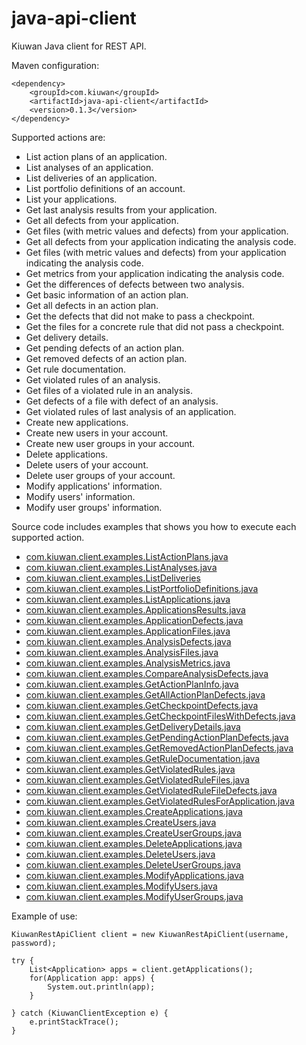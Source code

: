 java-api-client
===============

Kiuwan Java client for REST API.

Maven configuration:

	<dependency>
		<groupId>com.kiuwan</groupId>
		<artifactId>java-api-client</artifactId>
		<version>0.1.3</version>
	</dependency>
		
Supported actions are:

  - List action plans of an application.
  - List analyses of an application.
  - List deliveries of an application.
  - List portfolio definitions of an account.
  - List your applications.
  - Get last analysis results from your application.
  - Get all defects from your application.
  - Get files (with metric values and defects) from your application.
  - Get all defects from your application indicating the analysis code.
  - Get files (with metric values and defects) from your application indicating the analysis code.
  - Get metrics from your application indicating the analysis code.
  - Get the differences of defects between two analysis.
  - Get basic information of an action plan.
  - Get all defects in an action plan.
  - Get the defects that did not make to pass a checkpoint.
  - Get the files for a concrete rule that did not pass a checkpoint.
  - Get delivery details.
  - Get pending defects of an action plan.
  - Get removed defects of an action plan.
  - Get rule documentation.
  - Get violated rules of an analysis.
  - Get files of a violated rule in an analysis. 
  - Get defects of a file with defect of an analysis. 
  - Get violated rules of last analysis of an application.
  - Create new applications.
  - Create new users in your account.
  - Create new user groups in your account.
  - Delete applications.
  - Delete users of your account.
  - Delete user groups of your account.
  - Modify applications' information.
  - Modify users' information.
  - Modify user groups' information.
  
Source code includes examples that shows you how to execute each supported action.

  - <a href="src/main/java/com/kiuwan/client/examples/ListActionPlans.java">com.kiuwan.client.examples.ListActionPlans.java</a>
  - <a href="src/main/java/com/kiuwan/client/examples/ListAnalyses.java">com.kiuwan.client.examples.ListAnalyses.java</a>
  - <a href="src/main/java/com/kiuwan/client/examples/ListDeliveries.java">com.kiuwan.client.examples.ListDeliveries</a>
  - <a href="src/main/java/com/kiuwan/client/examples/ListActionPlans.java">com.kiuwan.client.examples.ListPortfolioDefinitions.java</a>
  - <a href="src/main/java/com/kiuwan/client/examples/ListApplications.java">com.kiuwan.client.examples.ListApplications.java</a>
  - <a href="src/main/java/com/kiuwan/client/examples/ApplicationsResults.java">com.kiuwan.client.examples.ApplicationsResults.java</a>
  - <a href="src/main/java/com/kiuwan/client/examples/ApplicationDefects.java">com.kiuwan.client.examples.ApplicationDefects.java</a>
  - <a href="src/main/java/com/kiuwan/client/examples/ApplicationFiles.java">com.kiuwan.client.examples.ApplicationFiles.java</a>
  - <a href="src/main/java/com/kiuwan/client/examples/AnalysisDefects.java">com.kiuwan.client.examples.AnalysisDefects.java</a>
  - <a href="src/main/java/com/kiuwan/client/examples/AnalysisFiles.java">com.kiuwan.client.examples.AnalysisFiles.java</a>
  - <a href="src/main/java/com/kiuwan/client/examples/AnalysisMetrics.java">com.kiuwan.client.examples.AnalysisMetrics.java</a>
  - <a href="src/main/java/com/kiuwan/client/examples/CompareAnalysisDefects.java">com.kiuwan.client.examples.CompareAnalysisDefects.java</a>
  - <a href="src/main/java/com/kiuwan/client/examples/GetActionPlanInfo.java">com.kiuwan.client.examples.GetActionPlanInfo.java</a>
  - <a href="src/main/java/com/kiuwan/client/examples/GetAllActionPlanDefects.java">com.kiuwan.client.examples.GetAllActionPlanDefects.java</a>
  - <a href="src/main/java/com/kiuwan/client/examples/GetCheckpointDefects.java">com.kiuwan.client.examples.GetCheckpointDefects.java</a> 
  - <a href="src/main/java/com/kiuwan/client/examples/GetCheckpointFilesWithDefects.java">com.kiuwan.client.examples.GetCheckpointFilesWithDefects.java</a>
  - <a href="src/main/java/com/kiuwan/client/examples/GetDeliveryDetails.java">com.kiuwan.client.examples.GetDeliveryDetails.java</a>
  - <a href="src/main/java/com/kiuwan/client/examples/GetPendingActionPlanDefects.java">com.kiuwan.client.examples.GetPendingActionPlanDefects.java</a>
  - <a href="src/main/java/com/kiuwan/client/examples/GetRemovedActionPlanDefects.java">com.kiuwan.client.examples.GetRemovedActionPlanDefects.java</a>
  - <a href="src/main/java/com/kiuwan/client/examples/GetRemovedActionPlanDefects.java">com.kiuwan.client.examples.GetRuleDocumentation.java</a>
  - <a href="src/main/java/com/kiuwan/client/examples/GetViolatedRules.java">com.kiuwan.client.examples.GetViolatedRules.java</a> 
  - <a href="src/main/java/com/kiuwan/client/examples/GetViolatedRuleFiles.java">com.kiuwan.client.examples.GetViolatedRuleFiles.java</a> 
  - <a href="src/main/java/com/kiuwan/client/examples/GetViolatedRuleFileDefects.java">com.kiuwan.client.examples.GetViolatedRuleFileDefects.java</a> 
  - <a href="src/main/java/com/kiuwan/client/examples/GetViolatedRulesForApplication.java">com.kiuwan.client.examples.GetViolatedRulesForApplication.java</a> 
  - <a href="src/main/java/com/kiuwan/client/examples/CreateApplications.java">com.kiuwan.client.examples.CreateApplications.java</a> 
  - <a href="src/main/java/com/kiuwan/client/examples/CreateUsers.java">com.kiuwan.client.examples.CreateUsers.java</a>
  - <a href="src/main/java/com/kiuwan/client/examples/CreateUserGroups.java">com.kiuwan.client.examples.CreateUserGroups.java</a>
  - <a href="src/main/java/com/kiuwan/client/examples/DeleteApplications.java">com.kiuwan.client.examples.DeleteApplications.java</a> 
  - <a href="src/main/java/com/kiuwan/client/examples/DeleteUsers.java">com.kiuwan.client.examples.DeleteUsers.java</a>
  - <a href="src/main/java/com/kiuwan/client/examples/DeleteUserGroups.java">com.kiuwan.client.examples.DeleteUserGroups.java</a>
  - <a href="src/main/java/com/kiuwan/client/examples/ModifyApplications.java">com.kiuwan.client.examples.ModifyApplications.java</a>
  - <a href="src/main/java/com/kiuwan/client/examples/ModifyUsers.java">com.kiuwan.client.examples.ModifyUsers.java</a>
  - <a href="src/main/java/com/kiuwan/client/examples/ModifyUserGroups.java">com.kiuwan.client.examples.ModifyUserGroups.java</a>

Example of use:

	KiuwanRestApiClient client = new KiuwanRestApiClient(username, password);

	try {
		List<Application> apps = client.getApplications();
		for(Application app: apps) {
			System.out.println(app);
		}
		
	} catch (KiuwanClientException e) {
		e.printStackTrace();
	}

